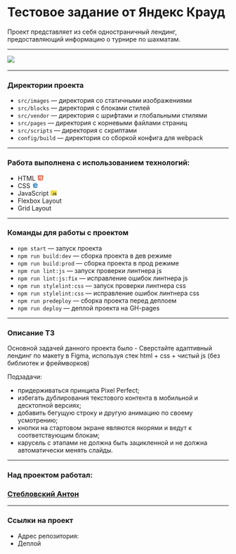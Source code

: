 # Тестовое задание от Яндекс Крауд

Проект представляет из себя одностраничный лендинг, предоставляющий информацию о турнире по шахматам.

---

<img src="./src/images/screen.png">

---

### Директории проекта

- `src/images` — директория со статичными изображениями
- `src/blocks` — директория с блоками стилей
- `src/vendor` — директория с шрифтами и глобальными стилями
- `src/pages` — директория с корневыми файлами страниц
- `src/scripts` — директория с скриптами
- `config/build` — директория со сборкой конфига для webpack

---

### Работа выполнена с использованием технологий:

- HTML <img src="https://raw.githubusercontent.com/devicons/devicon/1119b9f84c0290e0f0b38982099a2bd027a48bf1/icons/html5/html5-original.svg" title="HTML5" alt="HTML" width="15" height="12" />
- CSS <img src="https://raw.githubusercontent.com/devicons/devicon/1119b9f84c0290e0f0b38982099a2bd027a48bf1/icons/css3/css3-plain-wordmark.svg" title="CSS3" alt="CSS" width="15" height="12"/>
- JavaScript <img src="https://raw.githubusercontent.com/devicons/devicon/1119b9f84c0290e0f0b38982099a2bd027a48bf1/icons/javascript/javascript-original.svg" title="JavaScript" alt="JavaScript" width="15" height="12"/>
- Flexbox Layout
- Grid Layout

---

### Команды для работы с проектом

- `npm start` — запуск проекта
- `npm run build:dev` — сборка проекта в дев режиме
- `npm run build:prod` — сборка проекта в прод режиме
- `npm run lint:js` — запуск проверки линтнера js
- `npm run lint:js:fix` — исправление ошибок линтнера js
- `npm run stylelint:css` — запуск проверки линтнера css
- `npm run stylelint:css` — исправление ошибок линтнера css
- `npm run predeploy` — сборка проекта перед деплоем
- `npm run deploy` — деплой проекта на GH-pages

---

### Описание ТЗ

Основной задачей данного проекта было - Сверстайте адаптивный лендинг по макету в Figma, используя стек html + css + чистый js (без библиотек и фреймворков)

Подзадачи:
- придерживаться принципа Pixel Perfect;
- избегать дублирования текстового контента в мобильной и десктопной версиях;
- добавить бегущую строку и другую анимацию по своему усмотрению;
- кнопки на стартовом экране являются якорями и ведут к соответствующим блокам;
- карусель с этапами не должна быть зацикленной и не должна автоматически менять слайды.

---

### Над проектом работал:
<h3><a href="https://github.com/atvk" target="_blank">Стебловский Антон</a></h3>

---


### Ссылки на проект

- Адрес репозитория: 
- Деплой 